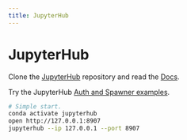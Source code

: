 ```yaml
---
title: JupyterHub
---
```


# JupyterHub

Clone the [JupyterHub](https://github.com/jupyterhub/jupyterhub) repository and read the [Docs](https://jupyterhub.readthedocs.io).

Try the JupyterHub [Auth and Spawner examples](https://github.com/datalayer/datalayer/tree/master/etc/examples/jupyterhub).

```bash
# Simple start.
conda activate jupyterhub
open http://127.0.0.1:8907
jupyterhub --ip 127.0.0.1 --port 8907
```
